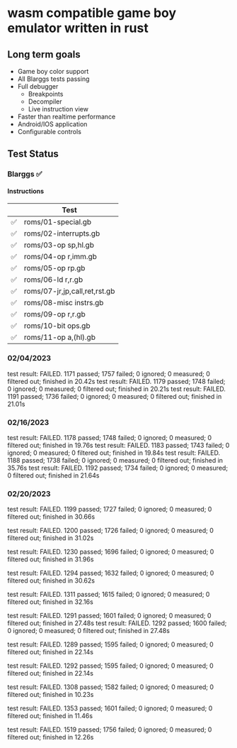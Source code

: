 # wasm compatible game boy emulator written in rust

## Long term goals

- Game boy color support
- All Blarggs tests passing
- Full debugger
  - Breakpoints
  - Decompiler
  - Live instruction view
- Faster than realtime performance
- Android/IOS application
- Configurable controls


## Test Status

### Blarggs ✅

#### Instructions

|     | Test                          |
| --- | ----------------------------- |
| ✅   | roms/01-special.gb            |
| ✅   | roms/02-interrupts.gb         |
| ✅   | roms/03-op sp,hl.gb           |
| ✅   | roms/04-op r,imm.gb           |
| ✅   | roms/05-op rp.gb              |
| ✅   | roms/06-ld r,r.gb             |
| ✅   | roms/07-jr,jp,call,ret,rst.gb |
| ✅   | roms/08-misc instrs.gb        |
| ✅   | roms/09-op r,r.gb             |
| ✅   | roms/10-bit ops.gb            |
| ✅   | roms/11-op a,(hl).gb          |


### 02/04/2023 
test result: FAILED. 1171 passed; 1757 failed; 0 ignored; 0 measured; 0 filtered out; finished in 20.42s
test result: FAILED. 1179 passed; 1748 failed; 0 ignored; 0 measured; 0 filtered out; finished in 20.21s
test result: FAILED. 1191 passed; 1736 failed; 0 ignored; 0 measured; 0 filtered out; finished in 21.01s

### 02/16/2023 
test result: FAILED. 1178 passed; 1748 failed; 0 ignored; 0 measured; 0 filtered out; finished in 19.76s
test result: FAILED. 1183 passed; 1743 failed; 0 ignored; 0 measured; 0 filtered out; finished in 19.84s
test result: FAILED. 1188 passed; 1738 failed; 0 ignored; 0 measured; 0 filtered out; finished in 35.76s
test result: FAILED. 1192 passed; 1734 failed; 0 ignored; 0 measured; 0 filtered out; finished in 21.64s

### 02/20/2023 
test result: FAILED. 1199 passed; 1727 failed; 0 ignored; 0 measured; 0 filtered out; finished in 30.66s
<!-- Modified ppu timing -->
test result: FAILED. 1200 passed; 1726 failed; 0 ignored; 0 measured; 0 filtered out; finished in 31.02s
<!-- Modified ppu memory access -->
test result: FAILED. 1230 passed; 1696 failed; 0 ignored; 0 measured; 0 filtered out; finished in 31.96s
<!-- Proper Stat IRQ blocking -->
test result: FAILED. 1294 passed; 1632 failed; 0 ignored; 0 measured; 0 filtered out; finished in 30.62s
<!-- Undocumented registers -->
test result: FAILED. 1311 passed; 1615 failed; 0 ignored; 0 measured; 0 filtered out; finished in 32.16s


test result: FAILED. 1291 passed; 1601 failed; 0 ignored; 0 measured; 0 filtered out; finished in 27.48s
test result: FAILED. 1292 passed; 1600 failed; 0 ignored; 0 measured; 0 filtered out; finished in 27.48s

test result: FAILED. 1289 passed; 1595 failed; 0 ignored; 0 measured; 0 filtered out; finished in 22.14s

<!-- Improved stop handling -->
test result: FAILED. 1292 passed; 1595 failed; 0 ignored; 0 measured; 0 filtered out; finished in 22.14s

<!-- Fixed incorrect flag bits -->
test result: FAILED. 1308 passed; 1582 failed; 0 ignored; 0 measured; 0 filtered out; finished in 10.23s

<!-- Added some missing mooneye tests -->
test result: FAILED. 1353 passed; 1601 failed; 0 ignored; 0 measured; 0 filtered out; finished in 11.46s

<!-- Added some missing gambatte tests -->
test result: FAILED. 1519 passed; 1756 failed; 0 ignored; 0 measured; 0 filtered out; finished in 12.26s